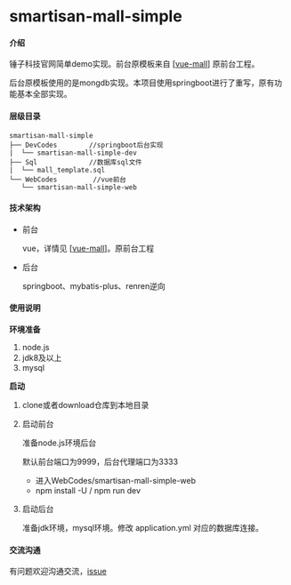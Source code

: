 # smartisan-mall-simple

#### 介绍
锤子科技官网简单demo实现。前台原模板来自 [[vue-mall](https://github.com/yucccc/vue-mall)] 原前台工程。

后台原模板使用的是mongdb实现。本项目使用springboot进行了重写，原有功能基本全部实现。

#### 层级目录

~~~properties
smartisan-mall-simple
├── DevCodes		//springboot后台实现
|  └── smartisan-mall-simple-dev
├── Sql				//数据库sql文件
|  └── mall_template.sql
└── WebCodes         //vue前台
   └── smartisan-mall-simple-web
~~~

#### 技术架构

* 前台

  vue，详情见 [[vue-mall](https://github.com/yucccc/vue-mall)]。原前台工程

* 后台

  springboot、mybatis-plus、renren逆向

#### 使用说明

**环境准备**

1. node.js
2. jdk8及以上
3. mysql

**启动**

1. clone或者download仓库到本地目录

2. 启动前台

   准备node.js环境后台

   默认前台端口为9999，后台代理端口为3333

   * 进入WebCodes/smartisan-mall-simple-web
   * npm install -U / npm run dev

3. 启动后台

   准备jdk环境，mysql环境。修改 application.yml 对应的数据库连接。

#### 交流沟通

有问题欢迎沟通交流，[issue](https://github.com/ching7/smartisan-mall-simple/issues)